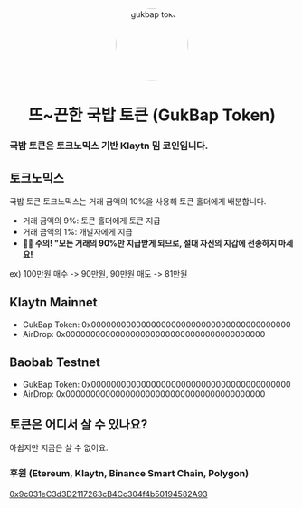 <div align="center">
    <a href="#"><img src="https://user-images.githubusercontent.com/67851900/141054097-158dd282-4b49-411d-acbe-9acde5c4e68f.png" alt="gukbap token" height="128" style="border-radius: 50%"></a>
    <h1>뜨~끈한 국밥 토큰 (GukBap Token)</h1>
</div>
<p align="center">
    <h3>국밥 토큰은 토크노믹스 기반 Klaytn 밈 코인입니다. </h3>
</p>


## 토크노믹스
국밥 토큰 토크노믹스는 거래 금액의 10%을 사용해 토큰 홀더에게 배분합니다.

- 거래 금액의 9%: 토큰 홀더에게 토큰 지급
- 거래 금액의 1%: 개발자에게 지급
- **🙋‍♂️ 주의! "모든 거래의 90%만 지급받게 되므로, 절대 자신의 지갑에 전송하지 마세요!**

ex) 100만원 매수 -> 90만원, 90만원 매도 -> 81만원

## Klaytn Mainnet
- GukBap Token: 0x0000000000000000000000000000000000000000
- AirDrop: 0x0000000000000000000000000000000000000000

## Baobab Testnet
- GukBap Token: 0x0000000000000000000000000000000000000000
- AirDrop: 0x0000000000000000000000000000000000000000
 
## 토큰은 어디서 살 수 있나요?
아쉽지만 지금은 살 수 없어요.

### 후원 (Etereum, Klaytn, Binance Smart Chain, Polygon)
[0x9c031eC3d3D2117263cB4Cc304f4b50194582A93](https://etherscan.io/address/0x9c031eC3d3D2117263cB4Cc304f4b50194582A93)

